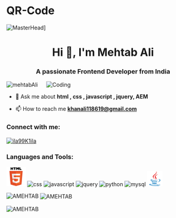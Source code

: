 # QR-Code
![MasterHead](https://qph.cf2.quoracdn.net/main-qimg-8bcfaef95f0b4d36d0c13794c0b23f05)]
<h1 align="center">Hi 👋, I'm Mehtab Ali</h1>
<h3 align="center">A passionate Frontend Developer from India</h3>
<img align="right" alt="Coding" width="400" src=https://camo.githubusercontent.com/5ddf73ad3a205111cf8c686f687fc216c2946a75005718c8da5b837ad9de78c9/68747470733a2f2f7468756d62732e6766796361742e636f6d2f4576696c4e657874446576696c666973682d736d616c6c2e676966>
 
<p align="left"> <img src="https://komarev.com/ghpvc/?username=AMEHTAB&label=Profile%20views&color=0e75b6&style=flat" alt="mehtabAli" /> </p>
 
- 💬 Ask me about **html , css , javascript , jquery, AEM**
 
- 📫 How to reach me **khanali118619@gmail.com**
 
<h3 align="left">Connect with me:</h3>
<p align="left">
<a href="https://instagram.com/ila99K1ila" target="blank"><img align="center" src="https://raw.githubusercontent.com/rahuldkjain/github-profile-readme-generator/master/src/images/icons/Social/instagram.svg" alt="ila99K1ila" height="30" width="40" /></a>
</p>
 
<h3 align="left">Languages and Tools:</h3>
<p align="left"> 
<a href="https://html.com/" target="_blank" rel="noreferrer" style="text-decoration: none;"> <img src="https://raw.githubusercontent.com/devicons/devicon/master/icons/html5/html5-original-wordmark.svg" alt="html5" width="50" height="50"/> </a><a href="https://www.w3.org/Style/CSS/" target="_blank" rel="noreferrer" style="text-decoration: none;"> <img src="https://www.vectorlogo.zone/logos/w3_css/w3_css-icon.svg" alt="css" width="40" height="40"/> </a> <a href="https://www.javascript.com/" target="_blank" rel="noreferrer" style="text-decoration: none;"> <img src="https://cdn-icons-png.flaticon.com/512/5968/5968292.png" alt="javascript" width="40" height="40"/> </a><a href="https://jquery.com/" target="_blank" rel="noreferrer" style="text-decoration: none;"> <img src="https://www.vectorlogo.zone/logos/jquery/jquery-vertical.svg" alt="jquery" width="40" height="40"/> </a><a href="https://www.python.org/" target="_blank" rel="noreferrer" style="text-decoration: none;"> <img src="https://cdn.iconscout.com/icon/free/png-512/free-python-2-226051.png?f=webp&w=256" alt="python" width="40" height="40"/> </a> <a href="https://www.mysql.com/" target="_blank" rel="noreferrer" style="text-decoration: none;"> <img src="https://www.vectorlogo.zone/logos/mysql/mysql-ar21.svg" alt="mysql" width="40" height="40"/> </a> <a href="https://dev.java/" target="_blank" rel="noreferrer" style="text-decoration: none;"> <img src="https://raw.githubusercontent.com/devicons/devicon/master/icons/java/java-original.svg" alt="java" width="40" height="40"/> </a> 
</p>
 
<p><img align="left" src="https://github-readme-stats.vercel.app/api/top-langs?username=AMEHTAB&show_icons=true&locale=en&layout=compact" alt="AMEHTAB" /></p>
 
<p>&nbsp;<img align="center" src="https://github-readme-stats.vercel.app/api?username=AMEHTAB&show_icons=true&locale=en" alt="AMEHTAB" /></p>
 
<p><img align="center" src="https://github-readme-streak-stats.herokuapp.com/?user=AMEHTAB" alt="AMEHTAB" /></p>